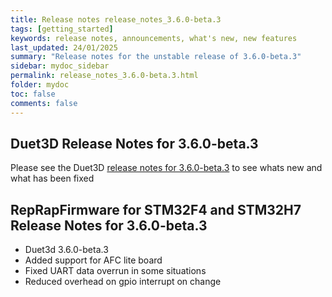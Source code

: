 ```yaml
---
title: Release notes release_notes_3.6.0-beta.3
tags: [getting_started]
keywords: release notes, announcements, what's new, new features
last_updated: 24/01/2025
summary: "Release notes for the unstable release of 3.6.0-beta.3"
sidebar: mydoc_sidebar
permalink: release_notes_3.6.0-beta.3.html
folder: mydoc
toc: false
comments: false
---
```


## Duet3D Release Notes for 3.6.0-beta.3

Please see the Duet3D [release notes for 3.6.0-beta.3](https://github.com/Duet3D/RepRapFirmware/wiki/Changelog-RRF-3.x-Beta#reprapfirmware-360-beta3) to see whats new and what has been fixed

## RepRapFirmware for STM32F4 and STM32H7 Release Notes for 3.6.0-beta.3

* Duet3d 3.6.0-beta.3
* Added support for AFC lite board
* Fixed UART data overrun in some situations
* Reduced overhead on gpio interrupt on change
